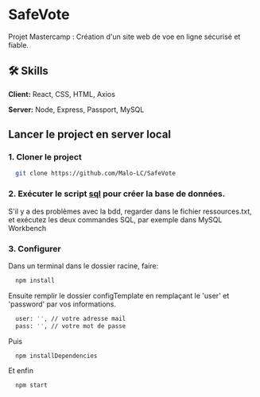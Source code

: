 # SafeVote

Projet Mastercamp :
Création d'un site web de voe en ligne sécurisé et fiable.



## 🛠 Skills
**Client:** React, CSS, HTML, Axios

**Server:** Node, Express, Passport, MySQL

## Lancer le project en server local

### 1. Cloner le project

```bash
  git clone https://github.com/Malo-LC/SafeVote
```

### 2. Exécuter le script [sql](https://github.com/Malo-LC/SafeVote/blob/main/database.sql) pour créer la base de données.
S'il y a des problèmes avec la bdd, regarder dans le fichier ressources.txt, et exécutez les deux commandes SQL, par exemple dans MySQL Workbench

### 3. Configurer

Dans un terminal dans le dossier racine, faire:

```bash
  npm install
```
Ensuite remplir le dossier configTemplate en remplaçant le 'user' et 'password' par vos informations.
```bash
  user: '', // votre adresse mail
  pass: '', // votre mot de passe
```

Puis
```bash
  npm installDependencies
```
Et enfin
```bash
  npm start
```




